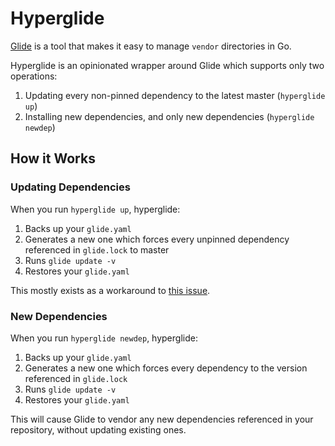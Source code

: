 # Hyperglide

[Glide](https://github.com/Masterminds/glide) is a tool that makes it easy to manage `vendor` directories in Go.

Hyperglide is an opinionated wrapper around Glide which supports only two operations:

1. Updating every non-pinned dependency to the latest master (`hyperglide up`)
2. Installing new dependencies, and only new dependencies (`hyperglide newdep`)

## How it Works

### Updating Dependencies

When you run `hyperglide up`, hyperglide:

1. Backs up your `glide.yaml`
2. Generates a new one which forces every unpinned dependency referenced in `glide.lock` to master
3. Runs `glide update -v`
4. Restores your `glide.yaml`

This mostly exists as a workaround to [this issue](https://github.com/Masterminds/glide/issues/592).

### New Dependencies

When you run `hyperglide newdep`, hyperglide:

1. Backs up your `glide.yaml`
2. Generates a new one which forces every dependency to the version referenced in `glide.lock`
3. Runs `glide update -v`
4. Restores your `glide.yaml`

This will cause Glide to vendor any new dependencies referenced in your repository, without updating existing ones.